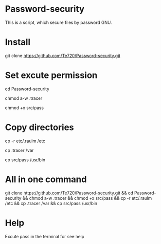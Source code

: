 # Password-security

This is a script, which secure files by password GNU.

# Install

git clone https://github.com/Te720/Password-security.git

# Set excute permission

cd Password-security

chmod a-w .tracer

chmod +x src/pass

# Copy directories

cp -r etc/.raulm /etc

cp .tracer /var

cp src/pass /usr/bin

# All in one command

git clone https://github.com/Te720/Password-security.git && cd Password-security && chmod a-w .tracer && chmod +x src/pass && cp -r etc/.raulm /etc && cp .tracer /var && cp src/pass /usr/bin

# Help

Excute pass in the terminal for see help



